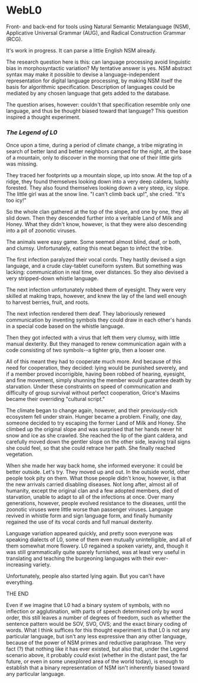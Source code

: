 # WebL0
Front- and back-end for tools using Natural Semantic Metalanguage (NSM), Applicative Universal Grammar (AUG), and Radical Construction Grammar (RCG).

It's work in progress. It can parse a little English NSM already.

The research question here is this: can language processing avoid linguistic bias in morphosyntactic variation? My tentative answer is yes. NSM abstract syntax may make it possible to devise a language-independent representation for digital language processing, by making NSM itself the basis for algorithmic specification. Description of languages could be mediated by any chosen language that gets added to the database.

The question arises, however: couldn't that specification resemble only one language, and thus be thought biased toward that language? This question inspired a thought experiment.

### *The Legend of L0*

Once upon a time, during a period of climate change, a tribe migrating in search of better land and better neighbors camped for the night, at the base of a mountain, only to discover in the morning that one of their little girls was missing.

They traced her footprints up a mountain slope, up into snow. At the top of a ridge, they found themselves looking down into a very deep caldera, lushly forested. They also found themselves looking down a very steep, icy slope. The little girl was at the snow line. "I can't climb back up!", she cried. "It's too icy!"

So the whole clan gathered at the top of the slope, and one by one, they all slid down. Then they descended further into a veritable Land of Milk and Honey. What they didn't know, however, is that they were also descending into a pit of zoonotic viruses.

The animals were easy game. Some seemed almost blind, deaf, or both, and clumsy. Unfortunately, eating this meat began to infect the tribe.

The first infection paralyzed their vocal cords. They hastily devised a sign language, and a crude clay-tablet cuneiform system. But something was lacking: communication in real time, over distances. So they also devised a very stripped-down whistle language.

The next infection unfortunately robbed them of eyesight. They were very skilled at making traps, however, and knew the lay of the land well enough to harvest berries, fruit, and roots.

The next infection rendered them deaf. They laboriously renewed communication by inventing symbols they could draw in each other's hands in a special code based on the whistle language.

Then they got infected with a virus that left them very clumsy, with little manual dexterity. But they managed to renew communication again with a code consisting of two symbols--a tighter grip, then a looser one.

All of this meant they had to cooperate much more. And because of this need for cooperation, they decided: lying would be punished severely, and if a member proved incorrigible, having been robbed of hearing, eyesight, and fine movement, simply shunning the member would guarantee death by starvation. Under these constraints on  speed of communication and difficulty of group survival without perfect cooperation, Grice's Maxims became their overriding "cultural script." 

The climate began to change again, however, and their previously-rich ecosystem fell under strain. Hunger became a problem. Finally, one day, someone decided to try escaping the former Land of Milk and Honey. She climbed up the original slope and was surprised that her hands never hit snow and ice as she crawled. She reached the lip of the giant caldera, and carefully moved down the gentler slope on the other side, leaving trail signs she could feel, so that she could retrace her path. She finally reached vegetation.

When she made her way back home, she informed everyone: it could be better outside. Let's try. They moved up and out. In the outside world, other people took pity on them. What those people didn't know, however, is that the new arrivals carried disabling diseases. Not long after, almost all of humanity, except the original clan and a few adopted members, died of starvation, unable to adapt to all of the infections at once. Over many generations, however, people evolved resistance to the diseases, until the zoonotic viruses were little worse than passenger viruses. Language revived in whistle form and sign language form, and finally humanity regained the use of its vocal cords and full manual dexterity.

Language variation appeared quickly, and pretty soon everyone was speaking dialects of L0, some of them even mutually unintelligible, and all of them somewhat more flowery. L0 regained a spoken variety, and, though it was still grammatically quite sparely furnished, was at least very useful in translating and teaching the burgeoning languages with their ever-increasing variety.

Unfortunately, people also started lying again. But you can't have everything.

THE END

Even if we imagine that L0 had a binary system of symbols, with no inflection or agglutination, with parts of speech determined only by word order, this still leaves a number of degrees of freedom, such as whether the sentence pattern would be SOV, SVO, OVS; and the exact binary coding of words. What I think suffices for this thought experiment is that L0 is not any particular language, but isn't any less expressive than any other language, because of the power of NSM primes and reductive paraphrase. The very fact (?) that nothing like it has ever existed, but also that, under the Legend scenario above, it probably _could_ exist (whether in the distant past, the far future, or even in some unexplored area of the world  today), is enough to establish that a binary representation of NSM isn't inherently biased toward any particular language.
